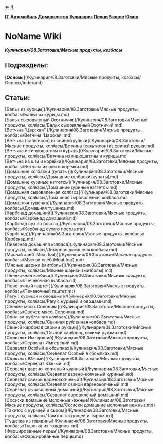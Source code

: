 [**⇐**](../index.md)
[**⇑**](/index.md)

[**IT**](/IT/index.md)
[**Автомобиль**](/Автомобиль/index.md)
[**Домоводство**](/Домоводство/index.md)
[**Кулинария**](/Кулинария/index.md)
[**Песни**](/Песни/index.md)
[**Разное**](/Разное/index.md)
[**Юмор**](/Юмор/index.md)

# NoName Wiki
##### Кулинария/08.Заготовки/Мясные продукты, колбасы

## Подразделы:
[**Основы**](/Кулинария/08.Заготовки/Мясные продукты, колбасы/Основы/index.md)  

## Статьи:
[Балык из курицы](/Кулинария/08.Заготовки/Мясные продукты, колбасы/Балык из курицы.md)  
[Балык сыровяленый Охотничий](/Кулинария/08.Заготовки/Мясные продукты, колбасы/Балык сыровяленый Охотничий.md)  
[Ветчина 'Царская'](/Кулинария/08.Заготовки/Мясные продукты, колбасы/Ветчина 'Царская'.md)  
[Ветчина (сальтисон) из свиной рульки](/Кулинария/08.Заготовки/Мясные продукты, колбасы/Ветчина (сальтисон) из свиной рульки.md)  
[Ветчина из индюшатины и курицы](/Кулинария/08.Заготовки/Мясные продукты, колбасы/Ветчина из индюшатины и курицы.md)  
[Ветчина из шеи и корейки](/Кулинария/08.Заготовки/Мясные продукты, колбасы/Ветчина из шеи и корейки.md)  
[Домашние колбаски (купаты)](/Кулинария/08.Заготовки/Мясные продукты, колбасы/Домашние колбаски (купаты).md)  
[Домашние куриные наггетсы](/Кулинария/08.Заготовки/Мясные продукты, колбасы/Домашние куриные наггетсы.md)  
[Домашняя сыровяленная колбаса](/Кулинария/08.Заготовки/Мясные продукты, колбасы/Домашняя сыровяленная колбаса.md)  
[Домашняя тушенка](/Кулинария/08.Заготовки/Мясные продукты, колбасы/Домашняя тушенка.md)  
[Карбонад домашний](/Кулинария/08.Заготовки/Мясные продукты, колбасы/Карбонад домашний.md)  
[Карбонад сухого посола](/Кулинария/08.Заготовки/Мясные продукты, колбасы/Карбонад сухого посола.md)  
[Карбонад](/Кулинария/08.Заготовки/Мясные продукты, колбасы/Карбонад.md)  
[Ливерная домашняя колбаса](/Кулинария/08.Заготовки/Мясные продукты, колбасы/Ливерная домашняя колбаса.md)  
[Мясной хлеб (Meat loaf)](/Кулинария/08.Заготовки/Мясные продукты, колбасы/Мясной хлеб (Meat loaf).md)  
[Мясные шарики (митболы)](/Кулинария/08.Заготовки/Мясные продукты, колбасы/Мясные шарики (митболы).md)  
[Печеночная колбаса](/Кулинария/08.Заготовки/Мясные продукты, колбасы/Печеночная колбаса.md)  
[Печеночный паштет](/Кулинария/08.Заготовки/Мясные продукты, колбасы/Печеночный паштет.md)  
[Рагу с курицей и овощами](/Кулинария/08.Заготовки/Мясные продукты, колбасы/Рагу с курицей и овощами.md)  
[Свежее мясо. Солонина](/Кулинария/08.Заготовки/Мясные продукты, колбасы/Свежее мясо. Солонина.md)  
[Свинная рубленная колбаса](/Кулинария/08.Заготовки/Мясные продукты, колбасы/Свинная рубленная колбаса.md)  
[Свиной карбонад своими руками](/Кулинария/08.Заготовки/Мясные продукты, колбасы/Свиной карбонад своими руками.md)  
[Сервелат Имперский](/Кулинария/08.Заготовки/Мясные продукты, колбасы/Сервелат Имперский.md)  
[Сервелат Особый в обсыпках](/Кулинария/08.Заготовки/Мясные продукты, колбасы/Сервелат Особый в обсыпках.md)  
[Сервелат Южный](/Кулинария/08.Заготовки/Мясные продукты, колбасы/Сервелат Южный.md)  
[Сервелат варено-копченый куриный](/Кулинария/08.Заготовки/Мясные продукты, колбасы/Сервелат варено-копченый куриный.md)  
[Сервелат свиной варенокопченый](/Кулинария/08.Заготовки/Мясные продукты, колбасы/Сервелат свиной варенокопченый.md)  
[Сервелат сыровяленый домашний](/Кулинария/08.Заготовки/Мясные продукты, колбасы/Сервелат сыровяленый домашний.md)  
[Сосиски домашние молочные нежные](/Кулинария/08.Заготовки/Мясные продукты, колбасы/Сосиски домашние молочные нежные.md)  
[Такитос с курицей и сыром](/Кулинария/08.Заготовки/Мясные продукты, колбасы/Такитос с курицей и сыром.md)  
[Тушенка из говядины](/Кулинария/08.Заготовки/Мясные продукты, колбасы/Тушенка из говядины.md)  
[Фаршированные перцы](/Кулинария/08.Заготовки/Мясные продукты, колбасы/Фаршированные перцы.md)  
